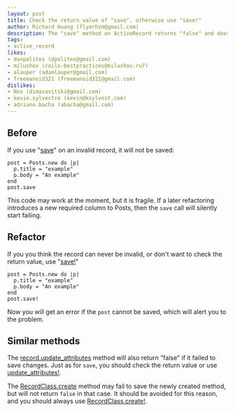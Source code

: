 ```yaml
---
layout: post
title: Check the return value of "save", otherwise use "save!"
author: Richard Huang (flyerhzm@gmail.com)
description: The "save" method on ActiveRecord returns "false" and does nothing if the record is invalid. You should always check the return value, otherwise you may inadvertently not save the record. If you think the record can never be invalid, or don't want to check the return value, use "save!"
tags:
- active_record
likes:
- danpolites (dpolites@gmail.com)
- milushov (rails-bestpractices@milushov.ru7)
- alauper (adamlauper@gmail.com)
- freemanoid321 (freemanoid321@gmail.com)
dislikes:
- Nox (dimasavitski@gmail.com)
- kevin.sylvestre (kevin@ksylvest.com)
- adriano.bacha (abacha@gmail.com)
---
```

## Before

If you use "[save][1]" on an invalid record, it will not be saved:

    post = Posts.new do |p|
      p.title = "example"
      p.body = "An example"
    end
    post.save

This code may work at the moment, but it is fragile. If a later refactoring introduces a new required column to Posts, then the `save` call will silently start failing.

## Refactor

If you you think the record can never be invalid, or don't want to check the return value, use "[save!][2]"

    post = Posts.new do |p|
      p.title = "example"
      p.body = "An example"
    end
    post.save!

Now you will get an error if the `post` cannot be saved, which will alert you to the problem.

## Similar methods

The [record.update_attributes][3] method will also return "false" if it failed to save changes. Just as for `save`, you should check the return value or use [update_attributes!][4].

The [RecordClass.create][5] method may fail to save the newly created method, but will not return `false` in that case. It should be avoided for this reason, and you should always use [RecordClass.create!][6].



  [1]: http://api.rubyonrails.org/classes/ActiveRecord/Persistence.html#method-i-save
  [2]: http://api.rubyonrails.org/classes/ActiveRecord/Persistence.html#method-i-save-21
  [3]: http://api.rubyonrails.org/classes/ActiveRecord/Persistence.html#method-i-update_attributes
  [4]: http://api.rubyonrails.org/classes/ActiveRecord/Persistence.html#method-i-update_attributes-21
  [5]: http://api.rubyonrails.org/classes/ActiveRecord/Persistence/ClassMethods.html#method-i-create
  [6]: http://api.rubyonrails.org/classes/ActiveRecord/Validations/ClassMethods.html#method-i-create-21
